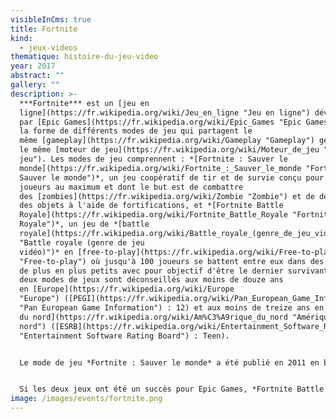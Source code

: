 ```yaml
---
visibleInCms: true
title: Fortnite
kind:
  - jeux-videos
thematique: histoire-du-jeu-video
year: 2017
abstract: ""
gallery: ""
description: >-
  ***Fortnite*** est un [jeu en
  ligne](https://fr.wikipedia.org/wiki/Jeu_en_ligne "Jeu en ligne") développé
  par [Epic Games](https://fr.wikipedia.org/wiki/Epic_Games "Epic Games") sous
  la forme de différents modes de jeu qui partagent le
  même [gameplay](https://fr.wikipedia.org/wiki/Gameplay "Gameplay") général et
  le même [moteur de jeu](https://fr.wikipedia.org/wiki/Moteur_de_jeu "Moteur de
  jeu"). Les modes de jeu comprennent : *[Fortnite : Sauver le
  monde](https://fr.wikipedia.org/wiki/Fortnite_:_Sauver_le_monde "Fortnite :
  Sauver le monde")*, un jeu coopératif de tir et de survie conçu pour quatre
  joueurs au maximum et dont le but est de combattre
  des [zombies](https://fr.wikipedia.org/wiki/Zombie "Zombie") et de défendre
  des objets à l'aide de fortifications, et *[Fortnite Battle
  Royale](https://fr.wikipedia.org/wiki/Fortnite_Battle_Royale "Fortnite Battle
  Royale")*, un jeu de *[battle
  royale](https://fr.wikipedia.org/wiki/Battle_royale_(genre_de_jeu_vid%C3%A9o)
  "Battle royale (genre de jeu
  vidéo)")* en [free-to-play](https://fr.wikipedia.org/wiki/Free-to-play
  "Free-to-play") où jusqu'à 100 joueurs se battent entre eux dans des espaces
  de plus en plus petits avec pour objectif d'être le dernier survivant. Ces
  deux modes de jeux sont déconseillés aux moins de douze ans
  en [Europe](https://fr.wikipedia.org/wiki/Europe
  "Europe") ([PEGI](https://fr.wikipedia.org/wiki/Pan_European_Game_Information
  "Pan European Game Information") : 12) et aux moins de treize ans en [Amérique
  du nord](https://fr.wikipedia.org/wiki/Am%C3%A9rique_du_nord "Amérique du
  nord") ([ESRB](https://fr.wikipedia.org/wiki/Entertainment_Software_Rating_Board
  "Entertainment Software Rating Board") : Teen).


  Le mode de jeu *Fortnite : Sauver le monde* a été publié en 2011 en bêta alors que le mode *Fortnite Battle Royale* a été publié plus tard à partir de 2017 en accès anticipé ; *Sauver le monde* est disponible uniquement pour [Playstation 5](https://fr.wikipedia.org/wiki/PlayStation_5 "PlayStation 5"), [Xbox Series](https://fr.wikipedia.org/wiki/Xbox_Series "Xbox Series"), [Microsoft Windows](https://fr.wikipedia.org/wiki/Microsoft_Windows "Microsoft Windows"), [macOS](https://fr.wikipedia.org/wiki/MacOS "MacOS"), [PlayStation 4](https://fr.wikipedia.org/wiki/PlayStation_4 "PlayStation 4") et [Xbox One](https://fr.wikipedia.org/wiki/Xbox_One "Xbox One"), tandis que *Battle Royale* a été publié pour ces dernières plates-formes, mais aussi pour [Nintendo Switch](https://fr.wikipedia.org/wiki/Nintendo_Switch "Nintendo Switch"), les appareils [iOS](https://fr.wikipedia.org/wiki/IOS "IOS") et [Android](https://fr.wikipedia.org/wiki/Android "Android") qui ne supportaient pas un tel téléchargement de données.


  Si les deux jeux ont été un succès pour Epic Games, *Fortnite Battle Royale* est devenu un phénomène de société, attirant plus de 125 millions de joueurs en moins d'un an et générant des centaines de millions de dollars par mois. Epic Games annonce en 2019 que Fortnite compte 250 millions de joueurs, soit deux fois plus qu'en juin 2018[1](https://fr.wikipedia.org/wiki/Fortnite#cite_note-1). Depuis début décembre 2020, il est possible de souscrire à un abonnement mensuel, la nouvelle formule payante de Fortnite
image: /images/events/fortnite.png
---
```

